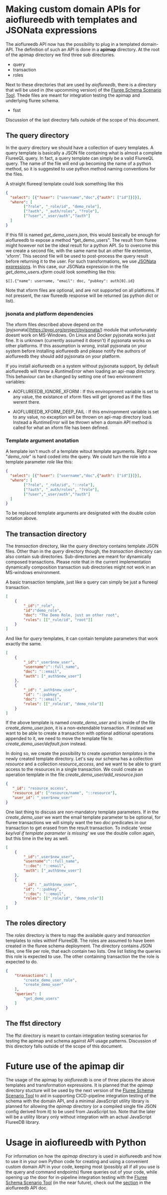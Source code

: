# Making custom domain APIs for aioflureedb with templates and JSONata expressions

The aioflureedb API now has the possibility to plug in a templated domain-API. 
The definition of such an API is done in a **apimap** directory. At the root of 
the apimap directory we find three sub directories.

* query
* transaction
* roles

Next to these directories that are used by *aioflureedb*, there is a directory that will be used in (the upcomming version) of the [Fluree Schema Scenario Tool](https://github.com/pibara/fluree-schema-scenario-tool). Thede files are meant for integration testing the apimap and underlying fluree schema.

* fsst

Discussion of the last directory falls outside of the scope of this document.

## The query directory

In the *query* directory we should have a collection of query templates. A query template is basically a JSON file
containing what is almost a complete FlureeQL query. In fact, a query template can simply be a valid FlureeQL query.
The name of the file will end up becoming the name of a python method, so it is suggested to use python method naming conventions for the files.

A straight flureeql template could look something like this

```json
{
  "select": [{"?user": ["username","doc",{"auth": ["id"]}]}],
  "where": [
        ["?role", "_role/id", "demo_role"],
        ["?auth", "_auth/roles", "?role"],
        ["?user","_user/auth","?auth"]
  ]
}
```

If this fill is named *get_demo_users.json*, this would basically be enough for aioflureedb to expose a method *get_demo_users".  The result from fluree might however not be the ideal result for a python API. So to overcome this we create a second file, with the same name but an other file extention, 'xform'. This second file will be used to post-process the query result before returning it to the user. For such transformations, we use [JSONata expressions](https://jsonata.org/). In this case, our JSONata expression in the file *get_demo_users.xform* could look something like this:

```
$[].{"name": username, "email": doc, "pubkey": auth[0].id}
```

Note that xform files are optional, and are not supported on all platforms. If not pressent, the raw flureedb response will be returned (as python dict or list).

### jsonata and platform dependencies

The xform files described above depend on the [pyjsonata[(https://pypi.org/project/pyjsonata/) module that unfortunately doesnt work on MS-Windows. On Linux and Docker pyjsonata works just fine. It is unknown (currently assumed it doesn't) if pyjsonata works on other platforms.  If this assumption is wrong, install pyjsonata on your system before installing aioflureedb and please notify the authors of aioflureedb they should add pyjsonata on your platform.

If you install aioflureedb on a system without pyjsonata support, by default aioflureedb will throw a *RuntimeError* when loading an api-map directory. This behaviour can be changed by setting one of two environment variables:

* AIOFLUREEDB_IGNORE_XFORM : If this enviropnment variable is set to any value, the existance of xform files will get ignored as if the files werent there.

* AIOFLUREEDB_XFORM_DEEP_FAIL : If this enviropnment variable is set to any value, no exception will be thrown on api-map directory load. Instead a *RuntimeError* will be thrown when a domain API method is called for what an xform file has been defined.

### Template argument anotation

A template isn't much of a template witout template arguments. Right now "*demo_role*" is hard coded into the query. We could turn the role into a template parameter *role* like this:

```json
{
  "select": [{"?user": ["username","doc",{"auth": ["id"]}]}],
  "where": [
        ["?role", "_role/id", "::role"],
        ["?auth", "_auth/roles", "?role"],
        ["?user","_user/auth","?auth"]
  ]
}
```

To be replaced template arguments are designated with the double colon notation above.

## The transaction directory

The *transaction* directory, like the *query* directory contains template JSON files. Other than in the *query* directory though, the *transaction* directory can also contain sub directories. Sub-directories are meant for dynamically composed transactions. Please note that in the current implementation dynamically composition transaction sub directories might not work in an MS-windows environment. 

A basic transaction template, just like a query can simply be just a flureeql transaction.

```json
[
    {
        "_id":"_role",
        "id":"demo_role",
        "doc": "The Demo Role, just an other root",
        "rules": [["_rule/id", "root"]]
    }
]
```

And like for *query* templates, it can contain template parameters that work exactly the same.

```json
[
    {
        "_id":"_user$new_user",
        "username":"::full_name",
        "doc": "::email",
        "auth": ["_auth$new_user"]
    },
    {
        "_id": "_auth$new_user",
        "id": "::pubkey",
        "doc": "::email",
        "roles": [["_role/id", "demo_role"]]
    }
]
```
If the above template is named *create_demo_user* and is inside of the file *create_demo_user.json*, it is a non-extendable transaction. If instead we want to be able to create a transaction with optional aditional operations appended to it, we need to move the template file to *create_demo_user/default.json* instead.

In doing so, we create the possibility to create *operation templates* in the newly created template directory. Let's say our schema has a collection *resource* and a collection *resource_access*, and we want to be able to grant access to the resources in a single transaction. We could create an operation template in the file *create_demo_user/add_resource.json*

```json
{
   "_id": "resource_access",
   "resource_id": ["resource/name", "::resource"],
   "user_id": "_user$new_user"
}
```

One last thing to discuss are non-mandatory template parameters. If in the *create_demo_user* we want the email template parameter to be optional, for fluree transactions we will simply want the two *doc* predicates in our transaction to get erased from the result transaction. To indicate '*erase key/val if template parameter is missing*' we use the double collon again, but this time in the key as well.

```json
[
    {
        "_id":"_user$new_user",
        "username":"::full_name",
        "::doc": "::email",
        "auth": ["_auth$new_user"]
    },
    {
        "_id": "_auth$new_user",
        "id": "::pubkey",
        "::doc": "::email",
        "roles": [["_role/id", "demo_role"]]
    }
]
```

## The roles directory

The *roles* directory is there to map the available *query* and *transaction* templates to roles withinf FlureeDB. The roles are assumed to have been created in the fluree schema deployment. The directory contains JSON files, one file per role, that each contain two lists. One list listing the queries this role is expected to use. The other containing transaction the the role is expected to do. 

```json
{
    "transactions": [
        "create_demo_user_role",
        "create_demo_user"
    ],
    "queries": [
        "get_demo_users"
    ]
}
```

## The ffst directory

The ffst directory is meant to contain integration testing scenarios for testing the apimap and schema against API usage patterns. Discussion of this directory falls outside of the scope of this document.

# Future use of the apimap dir

The usage of the apimap by *aioflureedb* is one of three places the above templates and transformation expressions. It is planned that the *apimap* directory stucture will be used by the next version of the [Fluree Schema Scenario Tool](https://github.com/pibara/fluree-schema-scenario-tool) to aid in supporting CICD-pipeline integration testing of the schema with the domain API, and a minimal JavaScript utility library is planned for allowing the *apimap* directory (or a compiled single file JSON config derived from it) to be used from JavaScript too. Note that the later will be a utility library only without integration with an actual JavaScript FlureeDB library.

# Usage in aioflureedb with Python

For information on how the *apimap* directory is used in aioflureedb and how to use it in your own Python code for creating and using a convenient custom domain API in your code, keeping most (possibly all if all you use is the query and command endpoints) fluree queries out of your code, while opening up the door for in-pipeline integration testing with the [Fluree Schema Scenario Tool](https://github.com/pibara/fluree-schema-scenario-tool) (in the near future), check out the [section](https://github.com/pibara/aioflureedb/blob/master/API.md#your-own-domain-api) in the aioflureedb API doc.
